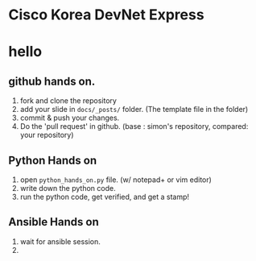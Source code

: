 # Cisco Korea DevNet Express 
# hello

## github hands on.
1. fork and clone the repository
2. add your slide in `docs/_posts/` folder. (The template file in the folder)
3. commit & push your changes.
4. Do the 'pull request' in github. (base : simon's repository, compared: your repository)


## Python Hands on
1. open `python_hands_on.py` file. (w/ notepad+ or vim editor)
2. write down the python code.
3. run the python code, get verified, and get a stamp!

## Ansible Hands on
1. wait for ansible session.
2. 

